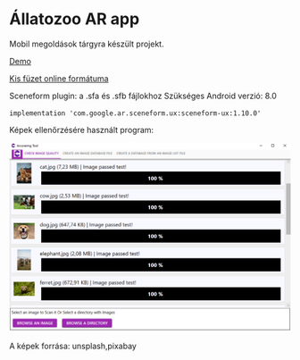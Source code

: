 # Állatozoo AR app

Mobil megoldások tárgyra készült projekt.

[Demo](https://###)

[Kis füzet online formátuma](https://github.com/TarrImre/MobileAR_app/blob/imibranch/demo/AllatozooMergedLite.pdf)

Sceneform plugin: a .sfa és .sfb fájlokhoz
Szükséges Android verzió: 8.0
```
implementation 'com.google.ar.sceneform.ux:sceneform-ux:1.10.0'
```

Képek ellenőrzésére használt program:

![arcoreimagetool](https://github.com/TarrImre/MobileAR_app/blob/imibranch/demo/arcoreimagetool.png)

A képek forrása: unsplash,pixabay
